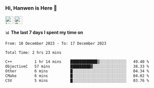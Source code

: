 ### Hi, Hanwen is Here 👋
<p>
	<a href="https://www.linkedin.com/in/liu-hanwen/"><img src="https://img.shields.io/badge/@hanwen-0A66C2?style=flat&logo=LinkedIn&logoColor=white" alt="Linkedin"  height="25px"/></a> 
	<a href="https://scholar.google.com/citations?user=HDF0su0AAAAJ"><img src="https://img.shields.io/badge/scholar-4385FE.svg?&style=plastic&logo=google-scholar&logoColor=white" alt="Google Scholar" height="25px"> </a>
</p>

📊 **The last 7 days I spent my time on** 
<!--START_SECTION:waka-->

```txt
From: 10 December 2023 - To: 17 December 2023

Total Time: 2 hrs 23 mins

C++          1 hr 14 mins    ████████████▒░░░░░░░░░░░░   49.40 %
ObjectiveC   57 mins         █████████▓░░░░░░░░░░░░░░░   38.33 %
Other        6 mins          █░░░░░░░░░░░░░░░░░░░░░░░░   04.34 %
CMake        6 mins          █░░░░░░░░░░░░░░░░░░░░░░░░   04.02 %
CSV          5 mins          █░░░░░░░░░░░░░░░░░░░░░░░░   03.76 %
```

<!--END_SECTION:waka-->


<!--
**david990917/david990917** is a ✨ _special_ ✨ repository because its `README.md` (this file) appears on your GitHub profile.

Here are some ideas to get you started:

- 🔭 I’m currently working on ...
- 🌱 I’m currently learning ...
- 👯 I’m looking to collaborate on ...
- 🤔 I’m looking for help with ...
- 💬 Ask me about ...
- 📫 How to reach me: ...
- 😄 Pronouns: ...
- ⚡ Fun fact: ...
-->
